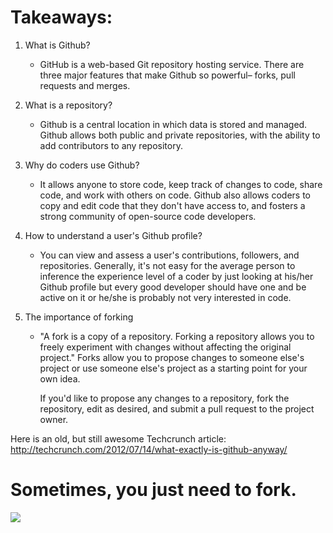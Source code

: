 #  Takeaways: #

1. What is Github?
   - GitHub is a web-based Git repository hosting service. There are three major features that make Github so powerful– forks,
     pull requests and merges.

2. What is a repository?
   - Github is a central location in which data is stored and managed. Github allows both public and private repositories, with
     the ability to add contributors to any repository. 
   
3. Why do coders use Github?
   - It allows anyone to store code, keep track of changes to code, share code, and work with others on code. Github also allows
     coders to copy and edit code that they don't have access to, and fosters a strong community of open-source code developers.
   
4. How to understand a user's Github profile?
   - You can view and assess a user's contributions, followers, and repositories. Generally, it's not easy for the average
     person to inference the experience level of a coder by just looking at his/her Github profile but every good developer 
     should have one and be active on it or he/she is probably not very interested in code.

5. The importance of forking 
   - "A fork is a copy of a repository. Forking a repository allows you to freely experiment with changes without affecting the
     original project." Forks allow you to propose changes to someone else's project or use someone else's project as a starting
     point for your own idea.

     If you'd like to propose any changes to a repository, fork the repository, edit as desired, and submit a pull request to
     the project owner.

Here is an old, but still awesome Techcrunch article: http://techcrunch.com/2012/07/14/what-exactly-is-github-anyway/

# Sometimes, you just need to fork. #

<img src="http://www.odd-inaries.com/wp-content/uploads/2012/08/badlucker1.jpg">

